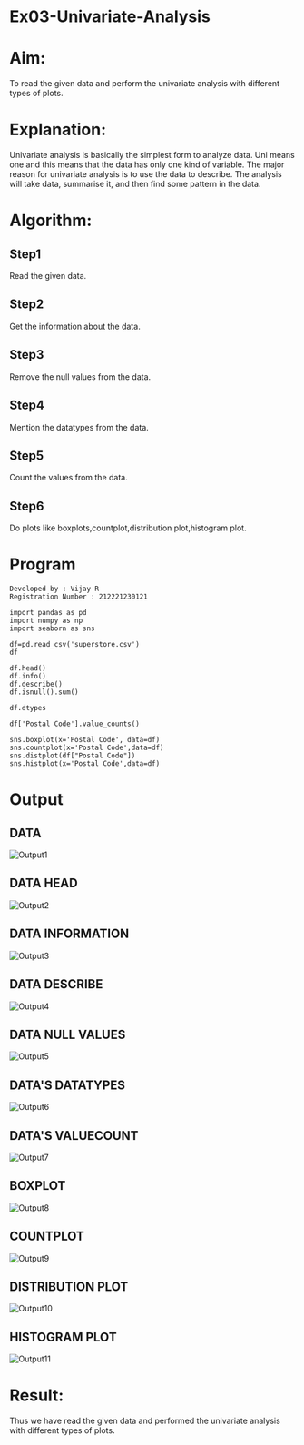 # Ex03-Univariate-Analysis
# Aim:
To read the given data and perform the univariate analysis with different types of plots.
# Explanation:
Univariate analysis is basically the simplest form to analyze data. Uni means one and this means that the data has only one kind of variable. The major reason for univariate analysis is to use the data to describe. The analysis will take data, summarise it, and then find some pattern in the data.
# Algorithm:
## Step1
Read the given data.
## Step2
Get the information about the data.
## Step3
Remove the null values from the data.
## Step4
Mention the datatypes from the data.
## Step5
Count the values from the data.
## Step6
Do plots like boxplots,countplot,distribution plot,histogram plot.
# Program
~~~
Developed by : Vijay R
Registration Number : 212221230121
~~~
~~~
import pandas as pd
import numpy as np
import seaborn as sns

df=pd.read_csv('superstore.csv')
df

df.head()
df.info()
df.describe()
df.isnull().sum()

df.dtypes

df['Postal Code'].value_counts()

sns.boxplot(x='Postal Code', data=df)
sns.countplot(x='Postal Code',data=df)
sns.distplot(df["Postal Code"])
sns.histplot(x='Postal Code',data=df)
~~~
# Output
## DATA
![Output1](https://github.com/vijay21500269/Ex03-Univariate-Analysis/blob/main/DS%201.png)
## DATA HEAD
![Output2](https://github.com/vijay21500269/Ex03-Univariate-Analysis/blob/main/DS%202.png)
## DATA INFORMATION
![Output3](https://github.com/vijay21500269/Ex03-Univariate-Analysis/blob/main/DS%203.png)
## DATA DESCRIBE
![Output4](https://github.com/vijay21500269/Ex03-Univariate-Analysis/blob/main/DS%204.png)
## DATA NULL VALUES
![Output5](https://github.com/vijay21500269/Ex03-Univariate-Analysis/blob/main/DS%205.png)
## DATA'S DATATYPES
![Output6](https://github.com/vijay21500269/Ex03-Univariate-Analysis/blob/main/DS%206.png)
## DATA'S VALUECOUNT
![Output7](https://github.com/vijay21500269/Ex03-Univariate-Analysis/blob/main/DS%207.png)
## BOXPLOT
![Output8](https://github.com/vijay21500269/Ex03-Univariate-Analysis/blob/main/DS%208.png)
## COUNTPLOT
![Output9](https://github.com/vijay21500269/Ex03-Univariate-Analysis/blob/main/DS%209.png)
## DISTRIBUTION PLOT
![Output10](https://github.com/vijay21500269/Ex03-Univariate-Analysis/blob/main/DS%2010.png)
## HISTOGRAM PLOT
![Output11](https://github.com/vijay21500269/Ex03-Univariate-Analysis/blob/main/DS%2011.png)
# Result:
Thus we have read the given data and performed the univariate analysis with different types of plots.

